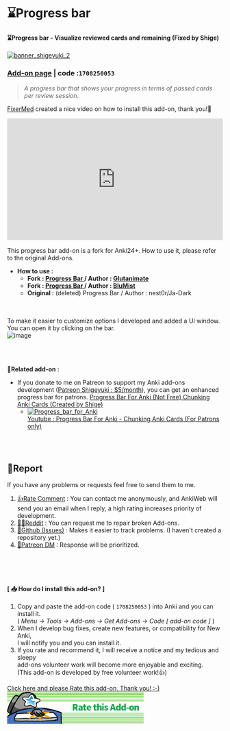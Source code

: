 # ⌛️Progress bar
#### ⌛️Progress bar - Visualize reviewed cards and remaining (Fixed by Shige)


[![banner_shigeyuki_2](https://github.com/shigeyukey/Pokemanki-Gold/assets/124401518/8408c164-e95c-4e40-98c1-393b03e04bcb)](https://www.reddit.com/user/Shige-yuki)   <br>

### [Add-on page](https://ankiweb.net/shared/info/1708250053) | code :`1708250053`

> *A progress bar that shows your progress in terms of passed cards per review session.*

[FixerMed](https://www.youtube.com/@FixerMed) created a nice video on how to install this add-on, thank you!🙏<br>

<iframe src="https://www.youtube.com/embed/sk6vkfgL07E" frameborder="0" allow="accelerometer; autoplay; clipboard-write; encrypted-media; gyroscope; picture-in-picture" allowfullscreen style="aspect-ratio: 16/9; width: 100%;"></iframe>


This progress bar add-on is a fork for Anki24+. How to use it, please refer to the original Add-ons.<br>

* **How to use :**
    * **Fork : [ Progress Bar ](https://ankiweb.net/shared/info/2091361802) / Author : [Glutanimate](https://glutanimate.com/tip-jar/)**
    * **Fork :  [ Progress Bar ](https://ankiweb.net/shared/info/1685464019) / Author : [BluMist](https://github.com/BluMist)**
    * **Original :**  (deleted) Progress Bar / Author : nest0r/Ja-Dark

<br><br>
To make it easier to customize options I developed and added a UI window.<br>
You can open it by clicking on the bar.<br>
![image](https://github.com/shigeyukey/my_addons/assets/124401518/0ea23cd7-5c43-4a62-bdd4-99f4ca86b6e7)<br>


<br><br>

**🔗Related add-on :**
 * If you donate to me on Patreon to support my Anki add-ons development ([Patreon Shigeyuki : $5/month](http://patreon.com/Shigeyuki)), you can get an enhanced progress bar for patrons.
 [Progress Bar For Anki (Not Free) Chunking Anki Cards (Created by Shige)](https://ankiweb.net/shared/info/1594977234)
    * [![Progress_bar_for_Anki](https://raw.githubusercontent.com/shigeyukey/my_addons/main/media_files/Progress_bar_for_Anki.gif)](https://youtu.be/x8M1jAs4dpk)<br>
    [Youtube : Progress Bar For Anki - Chunking Anki Cards (For Patrons only)](https://youtu.be/x8M1jAs4dpk)<br>

<br>
<br>

## 🚨Report

If you have any problems or requests feel free to send them to me.

  1. <a href="https://ankiweb.net/shared/review/1708250053" target="_blank">👍️Rate Comment</a> : You can contact me anonymously, and AnkiWeb will send you an email when I reply, a high rating increases priority of development.
  1. <a href="https://www.reddit.com/r/Anki/comments/1b0eybn/simple_fix_of_broken_addons_for_the_latest_anki/" target="_blank">👩‍🚀Reddit</a> : You can request me to repair broken Add-ons.
  1. <a href="https://github.com/shigeyukey/my_addons/issues" target="_blank">🐙Github (Issues)</a> : Makes it easier to track problems. (I haven't created a repository yet.)
  1. <a href="https://www.patreon.com/Shigeyuki" target="_blank">💖Patreon DM</a> : Response will be prioritized.

<br>
<br>
<br>


#### \[ 📥 How do I install this add-on? ]
1. Copy and paste the add-on code ( `1708250053` )  into Anki and you can install it.<br>
    ( *Menu -> Tools -> Add-ons -> Get Add-ons -> Code \[ add-on code ]* )
2. When I develop bug fixes, create new features, or compatibility for New Anki,<br>
 I will notify you and you can install it.
3. If you rate and recommend it, I will receive a notice and my tedious and sleepy<br>
 add-ons volunteer work will become more enjoyable and exciting. <br>
 (This add-on is developed by free volunteer work!👍️)

[Click here and please Rate this add-on, Thank you! :-) <br>
 ![Please rate this](https://raw.githubusercontent.com/shigeyukey/my_addons/main/media_files/rate_this.gif)](https://ankiweb.net/shared/review/1708250053)


